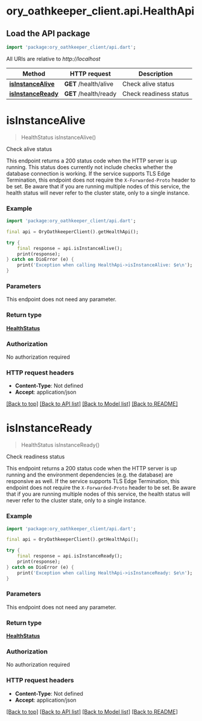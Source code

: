 # ory_oathkeeper_client.api.HealthApi

## Load the API package
```dart
import 'package:ory_oathkeeper_client/api.dart';
```

All URIs are relative to *http://localhost*

Method | HTTP request | Description
------------- | ------------- | -------------
[**isInstanceAlive**](HealthApi.md#isinstancealive) | **GET** /health/alive | Check alive status
[**isInstanceReady**](HealthApi.md#isinstanceready) | **GET** /health/ready | Check readiness status


# **isInstanceAlive**
> HealthStatus isInstanceAlive()

Check alive status

This endpoint returns a 200 status code when the HTTP server is up running. This status does currently not include checks whether the database connection is working.  If the service supports TLS Edge Termination, this endpoint does not require the `X-Forwarded-Proto` header to be set.  Be aware that if you are running multiple nodes of this service, the health status will never refer to the cluster state, only to a single instance.

### Example
```dart
import 'package:ory_oathkeeper_client/api.dart';

final api = OryOathkeeperClient().getHealthApi();

try {
    final response = api.isInstanceAlive();
    print(response);
} catch on DioError (e) {
    print('Exception when calling HealthApi->isInstanceAlive: $e\n');
}
```

### Parameters
This endpoint does not need any parameter.

### Return type

[**HealthStatus**](HealthStatus.md)

### Authorization

No authorization required

### HTTP request headers

 - **Content-Type**: Not defined
 - **Accept**: application/json

[[Back to top]](#) [[Back to API list]](../README.md#documentation-for-api-endpoints) [[Back to Model list]](../README.md#documentation-for-models) [[Back to README]](../README.md)

# **isInstanceReady**
> HealthStatus isInstanceReady()

Check readiness status

This endpoint returns a 200 status code when the HTTP server is up running and the environment dependencies (e.g. the database) are responsive as well.  If the service supports TLS Edge Termination, this endpoint does not require the `X-Forwarded-Proto` header to be set.  Be aware that if you are running multiple nodes of this service, the health status will never refer to the cluster state, only to a single instance.

### Example
```dart
import 'package:ory_oathkeeper_client/api.dart';

final api = OryOathkeeperClient().getHealthApi();

try {
    final response = api.isInstanceReady();
    print(response);
} catch on DioError (e) {
    print('Exception when calling HealthApi->isInstanceReady: $e\n');
}
```

### Parameters
This endpoint does not need any parameter.

### Return type

[**HealthStatus**](HealthStatus.md)

### Authorization

No authorization required

### HTTP request headers

 - **Content-Type**: Not defined
 - **Accept**: application/json

[[Back to top]](#) [[Back to API list]](../README.md#documentation-for-api-endpoints) [[Back to Model list]](../README.md#documentation-for-models) [[Back to README]](../README.md)


